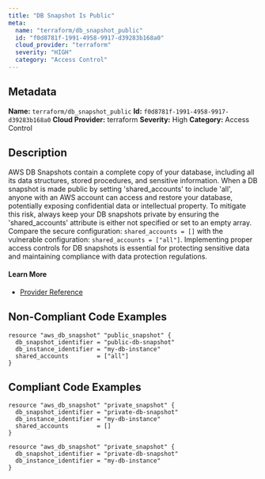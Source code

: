 ```yaml
---
title: "DB Snapshot Is Public"
meta:
  name: "terraform/db_snapshot_public"
  id: "f0d8781f-1991-4958-9917-d39283b168a0"
  cloud_provider: "terraform"
  severity: "HIGH"
  category: "Access Control"
---
```

## Metadata
**Name:** `terraform/db_snapshot_public`
**Id:** `f0d8781f-1991-4958-9917-d39283b168a0`
**Cloud Provider:** terraform
**Severity:** High
**Category:** Access Control
## Description
AWS DB Snapshots contain a complete copy of your database, including all its data structures, stored procedures, and sensitive information. When a DB snapshot is made public by setting 'shared_accounts' to include 'all', anyone with an AWS account can access and restore your database, potentially exposing confidential data or intellectual property. To mitigate this risk, always keep your DB snapshots private by ensuring the 'shared_accounts' attribute is either not specified or set to an empty array. Compare the secure configuration: `shared_accounts = []` with the vulnerable configuration: `shared_accounts = ["all"]`. Implementing proper access controls for DB snapshots is essential for protecting sensitive data and maintaining compliance with data protection regulations.

#### Learn More

 - [Provider Reference](https://registry.terraform.io/providers/hashicorp/aws/latest/docs/resources/db_snapshot#shared_accounts-1)

## Non-Compliant Code Examples
```aws
resource "aws_db_snapshot" "public_snapshot" {
  db_snapshot_identifier = "public-db-snapshot"
  db_instance_identifier = "my-db-instance"
  shared_accounts        = ["all"]
}

```

## Compliant Code Examples
```aws
resource "aws_db_snapshot" "private_snapshot" {
  db_snapshot_identifier = "private-db-snapshot"
  db_instance_identifier = "my-db-instance"
  shared_accounts        = []
}

```

```aws
resource "aws_db_snapshot" "private_snapshot" {
  db_snapshot_identifier = "private-db-snapshot"
  db_instance_identifier = "my-db-instance"
}

```